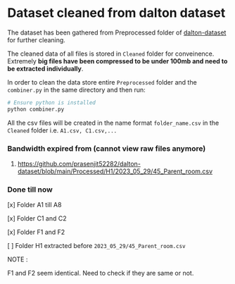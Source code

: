 # Dataset cleaned from dalton dataset

The dataset has been gathered from Preprocessed folder of [dalton-dataset](https://github.com/prasenjit52282/dalton-dataset/tree/main/Processed) for further cleaning.

The cleaned data of all files is stored in `Cleaned` folder for conveinence. Extremely **big files have been compressed to be under 100mb and need to be extracted individually**.

In order to clean the data store entire `Preprocessed` folder and the `combiner.py` in the same directory and then run:

```bash
# Ensure python is installed
python combiner.py
```

All the csv files will be created in the name format `folder_name.csv` in the `Cleaned` folder i.e. `A1.csv, C1.csv,...`


### Bandwidth expired from (cannot view raw files anymore)

1. https://github.com/prasenjit52282/dalton-dataset/blob/main/Processed/H1/2023_05_29/45_Parent_room.csv


### Done till now

[x] Folder A1 till A8

[x] Folder C1 and C2

[x] Folder F1 and F2

[ ] Folder H1 extracted before `2023_05_29/45_Parent_room.csv`

NOTE :

F1 and F2 seem identical. Need to check if they are same or not.